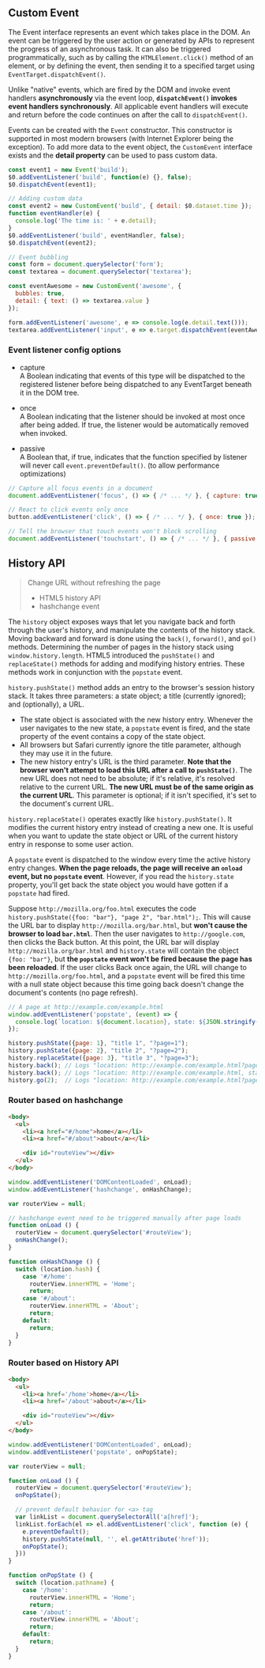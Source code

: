 ## Custom Event
The Event interface represents an event which takes place in the DOM. An event can be triggered by the user action or generated by APIs to represent the progress of an asynchronous task. It can also be triggered programmatically, such as by calling the `HTMLElement.click()` method of an element, or by defining the event, then sending it to a specified target using `EventTarget.dispatchEvent()`.

Unlike "native" events, which are fired by the DOM and invoke event handlers **asynchronously** via the event loop, **`dispatchEvent()` invokes event handlers synchronously**. All applicable event handlers will execute and return before the code continues on after the call to `dispatchEvent()`.

Events can be created with the `Event` constructor. This constructor is supported in most modern browsers (with Internet Explorer being the exception). To add more data to the event object, the `CustomEvent` interface exists and the **detail property** can be used to pass custom data.

```javascript
const event1 = new Event('build');
$0.addEventListener('build', function(e) {}, false);
$0.dispatchEvent(event1);

// Adding custom data
const event2 = new CustomEvent('build', { detail: $0.dataset.time });
function eventHandler(e) {
  console.log('The time is: ' + e.detail);
}
$0.addEventListener('build', eventHandler, false);
$0.dispatchEvent(event2);

// Event bubbling
const form = document.querySelector('form');
const textarea = document.querySelector('textarea');

const eventAwesome = new CustomEvent('awesome', {
  bubbles: true,
  detail: { text: () => textarea.value }
});

form.addEventListener('awesome', e => console.log(e.detail.text()));
textarea.addEventListener('input', e => e.target.dispatchEvent(eventAwesome));
```

### Event listener config options
- capture  
A Boolean indicating that events of this type will be dispatched to the registered listener before being dispatched to any EventTarget beneath it in the DOM tree.

- once  
A Boolean indicating that the listener should be invoked at most once after being added. If true, the listener would be automatically removed when invoked.

- passive  
A Boolean that, if true, indicates that the function specified by listener will never call `event.preventDefault()`. (to allow performance optimizations)

```javascript
// Capture all focus events in a document
document.addEventListener('focus', () => { /* ... */ }, { capture: true });

// React to click events only once
button.addEventListener('click', () => { /* ... */ }, { once: true });

// Tell the browser that touch events won't block scrolling
document.addEventListener('touchstart', () => { /* ... */ }, { passive: true });
```

## History API
> Change URL without refreshing the page
> - HTML5 history API
> - hashchange event

The `history` object exposes ways that let you navigate back and forth through the user's history, and manipulate the contents of the history stack. Moving backward and forward is done using the `back()`, `forward()`, and `go()` methods. Determining the number of pages in the history stack using `window.history.length`. HTML5 introduced the `pushState()` and `replaceState()` methods for adding and modifying history entries. These methods work in conjunction with the `popstate` event.

`history.pushState()` method adds an entry to the browser's session history stack. It takes three parameters: a state object; a title (currently ignored); and (optionally), a URL.
- The state object is associated with the new history entry. Whenever the user navigates to the new state, a `popstate` event is fired, and the state property of the event contains a copy of the state object.
- All browsers but Safari currently ignore the title parameter, although they may use it in the future.
- The new history entry's URL is the third parameter. **Note that the browser won't attempt to load this URL after a call to `pushState()`**. The new URL does not need to be absolute; if it's relative, it's resolved relative to the current URL. **The new URL must be of the same origin as the current URL**. This parameter is optional; if it isn't specified, it's set to the document's current URL.

`history.replaceState()` operates exactly like `history.pushState()`. It modifies the current history entry instead of creating a new one. It is useful when you want to update the state object or URL of the current history entry in response to some user action.

A `popstate` event is dispatched to the window every time the active history entry changes. **When the page reloads, the page will receive an `onload` event, but no `popstate` event**. However, if you read the `history.state` property, you'll get back the state object you would have gotten if a `popstate` had fired.

Suppose `http://mozilla.org/foo.html` executes the code `history.pushState({foo: "bar"}, "page 2", "bar.html");`. This will cause the URL bar to display `http://mozilla.org/bar.html`, but **won't cause the browser to load `bar.html`**. Then the user navigates to `http://google.com`, then clicks the Back button. At this point, the URL bar will display `http://mozilla.org/bar.html` and `history.state` will contain the object `{foo: "bar"}`, but **the `popstate` event won't be fired because the page has been reloaded**. If the user clicks Back once again, the URL will change to `http://mozilla.org/foo.html`, and a `popstate` event will be fired this time with a null state object because this time going back doesn't change the document's contents (no page refresh).

```javascript
// A page at http://example.com/example.html
window.addEventListener('popstate', (event) => {
  console.log(`location: ${document.location}, state: ${JSON.stringify(event.state)}`);
});

history.pushState({page: 1}, "title 1", "?page=1");
history.pushState({page: 2}, "title 2", "?page=2");
history.replaceState({page: 3}, "title 3", "?page=3");
history.back(); // Logs "location: http://example.com/example.html?page=1, state: {"page":1}"
history.back(); // Logs "location: http://example.com/example.html, state: null"
history.go(2);  // Logs "location: http://example.com/example.html?page=3, state: {"page":3}"
```

### Router based on hashchange
```html
<body>
  <ul>
    <li><a href="#/home">home</a></li>
    <li><a href="#/about">about</a></li>

    <div id="routeView"></div>
  </ul>
</body>
```

```javascript
window.addEventListener('DOMContentLoaded', onLoad);
window.addEventListener('hashchange', onHashChange);

var routerView = null;

// hashchange event need to be triggered manually after page loads
function onLoad () {
  routerView = document.querySelector('#routeView');
  onHashChange();
}

function onHashChange () {
  switch (location.hash) {
    case '#/home':
      routerView.innerHTML = 'Home';
      return;
    case '#/about':
      routerView.innerHTML = 'About';
      return;
    default:
      return;
  }
}
```

### Router based on History API
```html
<body>
  <ul>
    <li><a href='/home'>home</a></li>
    <li><a href='/about'>about</a></li>

    <div id="routeView"></div>
  </ul>
</body>
```

```javascript
window.addEventListener('DOMContentLoaded', onLoad);
window.addEventListener('popstate', onPopState);

var routerView = null;

function onLoad () {
  routerView = document.querySelector('#routeView');
  onPopState();

  // prevent default behavior for <a> tag
  var linkList = document.querySelectorAll('a[href]');
  linkList.forEach(el => el.addEventListener('click', function (e) {
    e.preventDefault();
    history.pushState(null, '', el.getAttribute('href'));
    onPopState();
  }))
}

function onPopState () {
  switch (location.pathname) {
    case '/home':
      routerView.innerHTML = 'Home';
      return;
    case '/about':
      routerView.innerHTML = 'About';
      return;
    default:
      return;
  }
}
```
